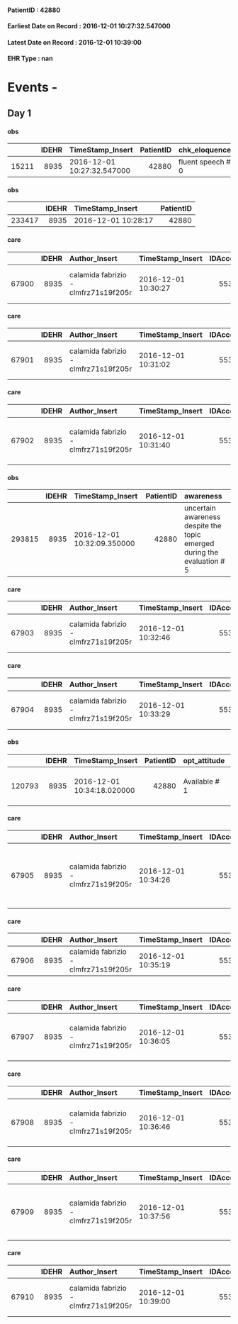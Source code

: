 
#### PatientID : 42880
#### Earliest Date on Record : 2016-12-01 10:27:32.547000
#### Latest Date on Record : 2016-12-01 10:39:00
#### EHR Type : nan

# Events - 

## Day 1

#### obs
|       |   IDEHR | TimeStamp_Insert           |   PatientID | chk_eloquence     | asthenia   | dyspnoea   | body_temp    | agitation_behavior_freq   | cognitive_state   |
|------:|--------:|:---------------------------|------------:|:------------------|:-----------|:-----------|:-------------|:--------------------------|:------------------|
| 15211 |    8935 | 2016-12-01 10:27:32.547000 |       42880 | fluent speech # 0 | Mild # 1   | No # 0     | Apyrexia # 0 | quiet # 0                 | Polished # 2      |

#### obs
|        |   IDEHR | TimeStamp_Insert    |   PatientID |
|-------:|--------:|:--------------------|------------:|
| 233417 |    8935 | 2016-12-01 10:28:17 |       42880 |

#### care
|       |   IDEHR | Author_Insert                        | TimeStamp_Insert    |   IDAccess | EHRType   |   PatientID |   IDTERAPIE_OUTPAT_VIDAS | ds_dose   | opt_via_di_somm   | ds_ora     | dt_data_inizio      |   opt_pregressa |   opt_somm_terapia |   opt_estemporanea |   opt_termina |   opt_somm_in_pompa | opt_farmaco                              |
|------:|--------:|:-------------------------------------|:--------------------|-----------:|:----------|------------:|-------------------------:|:----------|:------------------|:-----------|:--------------------|----------------:|-------------------:|-------------------:|--------------:|--------------------:|:-----------------------------------------|
| 67900 |    8935 | calamida fabrizio - clmfrz71s19f205r | 2016-12-01 10:30:27 |      55310 | amb       |       42880 |                    45517 | 25 mg     | oral # 0 = 0      | 08 # 8 = 0 | 2016-12-01 00:00:00 |               1 |                  0 |                  0 |             0 |                   0 | pregabalin (lyrica 25 mg cps) # 1771 = 0 |

#### care
|       |   IDEHR | Author_Insert                        | TimeStamp_Insert    |   IDAccess | EHRType   |   PatientID |   IDTERAPIE_OUTPAT_VIDAS | ds_dose   | opt_via_di_somm   | ds_ora      | dt_data_inizio      |   opt_pregressa |   opt_somm_terapia |   opt_estemporanea |   opt_termina |   opt_somm_in_pompa | opt_farmaco                              |
|------:|--------:|:-------------------------------------|:--------------------|-----------:|:----------|------------:|-------------------------:|:----------|:------------------|:------------|:--------------------|----------------:|-------------------:|-------------------:|--------------:|--------------------:|:-----------------------------------------|
| 67901 |    8935 | calamida fabrizio - clmfrz71s19f205r | 2016-12-01 10:31:02 |      55310 | amb       |       42880 |                    45518 | 75 mg     | oral # 0 = 0      | 23 # 23 = 0 | 2016-12-01 00:00:00 |               1 |                  0 |                  0 |             0 |                   0 | pregabalin (lyrica 75 mg cps) # 1773 = 0 |

#### care
|       |   IDEHR | Author_Insert                        | TimeStamp_Insert    |   IDAccess | EHRType   |   PatientID |   IDTERAPIE_OUTPAT_VIDAS | ds_dose   | opt_via_di_somm   | ds_ora      | dt_data_inizio      |   opt_pregressa |   opt_somm_terapia |   opt_estemporanea |   opt_termina |   opt_somm_in_pompa | opt_farmaco                                           |
|------:|--------:|:-------------------------------------|:--------------------|-----------:|:----------|------------:|-------------------------:|:----------|:------------------|:------------|:--------------------|----------------:|-------------------:|-------------------:|--------------:|--------------------:|:------------------------------------------------------|
| 67902 |    8935 | calamida fabrizio - clmfrz71s19f205r | 2016-12-01 10:31:40 |      55310 | amb       |       42880 |                    45519 | 30 mg     | oral # 0 = 0      | 10 # 10 = 0 | 2016-12-01 00:00:00 |               1 |                  0 |                  0 |             0 |                   0 | nifedipine (adalat crono 30 mg tablets rm) # 1283 = 0 |

#### obs
|        |   IDEHR | TimeStamp_Insert           |   PatientID | awareness                                                               |
|-------:|--------:|:---------------------------|------------:|:------------------------------------------------------------------------|
| 293815 |    8935 | 2016-12-01 10:32:09.350000 |       42880 | uncertain awareness despite the topic emerged during the evaluation # 5 |

#### care
|       |   IDEHR | Author_Insert                        | TimeStamp_Insert    |   IDAccess | EHRType   |   PatientID |   IDTERAPIE_OUTPAT_VIDAS | ds_altro_farmaco   | ds_dose   | opt_via_di_somm   | ds_ora                  | dt_data_inizio      |   opt_pregressa |   opt_somm_terapia |   opt_estemporanea |   opt_termina |   opt_somm_in_pompa | opt_farmaco                  |
|------:|--------:|:-------------------------------------|:--------------------|-----------:|:----------|------------:|-------------------------:|:-------------------|:----------|:------------------|:------------------------|:--------------------|----------------:|-------------------:|-------------------:|--------------:|--------------------:|:-----------------------------|
| 67903 |    8935 | calamida fabrizio - clmfrz71s19f205r | 2016-12-01 10:32:46 |      55310 | amb       |       42880 |                    45520 | urivesc 20 mg      | 20 mg     | oral # 0 = 0      | 08 # 8 = 0; 20 # 20 = 0 | 2016-12-01 00:00:00 |               1 |                  0 |                  0 |             0 |                   0 | other (see notes) # 2004 = 0 |

#### care
|       |   IDEHR | Author_Insert                        | TimeStamp_Insert    |   IDAccess | EHRType   |   PatientID |   IDTERAPIE_OUTPAT_VIDAS | ds_dose   | opt_via_di_somm   | ds_ora                  | dt_data_inizio      |   opt_pregressa |   opt_somm_terapia |   opt_estemporanea |   opt_termina |   opt_somm_in_pompa | opt_farmaco                                 |
|------:|--------:|:-------------------------------------|:--------------------|-----------:|:----------|------------:|-------------------------:|:----------|:------------------|:------------------------|:--------------------|----------------:|-------------------:|-------------------:|--------------:|--------------------:|:--------------------------------------------|
| 67904 |    8935 | calamida fabrizio - clmfrz71s19f205r | 2016-12-01 10:33:29 |      55310 | amb       |       42880 |                    45521 | 1/2 cp    | oral # 0 = 0      | 08 # 8 = 0; 20 # 20 = 0 | 2016-12-01 00:00:00 |               1 |                  0 |                  0 |             0 |                   0 | nebivolol (nebilox 5 mg tablets) # 1269 = 0 |

#### obs
|        |   IDEHR | TimeStamp_Insert           |   PatientID | opt_attitude   | motor_performance                                                |
|-------:|--------:|:---------------------------|------------:|:---------------|:-----------------------------------------------------------------|
| 120793 |    8935 | 2016-12-01 10:34:18.020000 |       42880 | Available # 1  | unable to walk, transfers difficolt√ † with support operator # 3 |

#### care
|       |   IDEHR | Author_Insert                        | TimeStamp_Insert    |   IDAccess | EHRType   |   PatientID |   IDTERAPIE_OUTPAT_VIDAS |   ds_dose | opt_via_di_somm   | ds_ora                        | dt_data_inizio      |   opt_pregressa |   opt_somm_terapia |   opt_estemporanea |   opt_termina |   opt_somm_in_pompa | opt_farmaco                                                            | Note_al_bisogno   |
|------:|--------:|:-------------------------------------|:--------------------|-----------:|:----------|------------:|-------------------------:|----------:|:------------------|:------------------------------|:--------------------|----------------:|-------------------:|-------------------:|--------------:|--------------------:|:-----------------------------------------------------------------------|:------------------|
| 67905 |    8935 | calamida fabrizio - clmfrz71s19f205r | 2016-12-01 10:34:26 |      55310 | amb       |       42880 |                    45522 |         1 | oral # 0 = 0      | 10 # 10 = 0; in need # 24 = 0 | 2016-12-01 00:00:00 |               1 |                  0 |                  0 |             0 |                   0 | macrogol / sodium bic./sodio cl / kcl (13.8 g movicol bust) # 1035 = 0 | if constipation   |

#### care
|       |   IDEHR | Author_Insert                        | TimeStamp_Insert    |   IDAccess | EHRType   |   PatientID |   IDTERAPIE_OUTPAT_VIDAS | ds_altro_farmaco   | ds_dose   | opt_via_di_somm   | ds_ora      | dt_data_inizio      |   opt_pregressa |   opt_somm_terapia |   opt_estemporanea |   opt_termina |   opt_somm_in_pompa | opt_farmaco                  |
|------:|--------:|:-------------------------------------|:--------------------|-----------:|:----------|------------:|-------------------------:|:-------------------|:----------|:------------------|:------------|:--------------------|----------------:|-------------------:|-------------------:|--------------:|--------------------:|:-----------------------------|
| 67906 |    8935 | calamida fabrizio - clmfrz71s19f205r | 2016-12-01 10:35:19 |      55310 | amb       |       42880 |                    45523 | aspirinetta cp     | 1 cp      | oral # 0 = 0      | 12 # 12 = 0 | 2016-12-01 00:00:00 |               1 |                  0 |                  0 |             0 |                   0 | other (see notes) # 2004 = 0 |

#### care
|       |   IDEHR | Author_Insert                        | TimeStamp_Insert    |   IDAccess | EHRType   |   PatientID |   IDTERAPIE_OUTPAT_VIDAS | ds_dose   | opt_via_di_somm   | ds_ora      | dt_data_inizio      |   opt_pregressa |   opt_somm_terapia |   opt_estemporanea |   opt_termina |   opt_somm_in_pompa | opt_farmaco                                               |
|------:|--------:|:-------------------------------------|:--------------------|-----------:|:----------|------------:|-------------------------:|:----------|:------------------|:------------|:--------------------|----------------:|-------------------:|-------------------:|--------------:|--------------------:|:----------------------------------------------------------|
| 67907 |    8935 | calamida fabrizio - clmfrz71s19f205r | 2016-12-01 10:36:05 |      55310 | amb       |       42880 |                    45524 | 1 cp      | oral # 0 = 0      | 17 # 17 = 0 | 2016-12-01 00:00:00 |               1 |                  0 |                  0 |             0 |                   0 | candesartan cilexetil (blopress 32 mg tablets) # 1355 = 0 |

#### care
|       |   IDEHR | Author_Insert                        | TimeStamp_Insert    |   IDAccess | EHRType   |   PatientID |   IDTERAPIE_OUTPAT_VIDAS | ds_dose   | opt_via_di_somm   | ds_ora      | dt_data_inizio      |   opt_pregressa |   opt_somm_terapia |   opt_estemporanea |   opt_termina |   opt_somm_in_pompa | opt_farmaco                                     |
|------:|--------:|:-------------------------------------|:--------------------|-----------:|:----------|------------:|-------------------------:|:----------|:------------------|:------------|:--------------------|----------------:|-------------------:|-------------------:|--------------:|--------------------:|:------------------------------------------------|
| 67908 |    8935 | calamida fabrizio - clmfrz71s19f205r | 2016-12-01 10:36:46 |      55310 | amb       |       42880 |                    45525 | 1/2 cp    | oral # 0 = 0      | 23 # 23 = 0 | 2016-12-01 00:00:00 |               1 |                  0 |                  0 |             0 |                   0 | zolpidem (stilnox 10 mg tablets rev) # 1891 = 0 |

#### care
|       |   IDEHR | Author_Insert                        | TimeStamp_Insert    |   IDAccess | EHRType   |   PatientID |   IDTERAPIE_OUTPAT_VIDAS | ds_dose   | opt_via_di_somm   | ds_ora                        | dt_data_inizio      |   opt_pregressa |   opt_somm_terapia |   opt_estemporanea |   opt_termina |   opt_somm_in_pompa | opt_farmaco                                           | Note_al_bisogno   |
|------:|--------:|:-------------------------------------|:--------------------|-----------:|:----------|------------:|-------------------------:|:----------|:------------------|:------------------------------|:--------------------|----------------:|-------------------:|-------------------:|--------------:|--------------------:|:------------------------------------------------------|:------------------|
| 67909 |    8935 | calamida fabrizio - clmfrz71s19f205r | 2016-12-01 10:37:56 |      55310 | amb       |       42880 |                    45526 | 7-10 gtt  | oral # 0 = 0      | 20 # 20 = 0; in need # 24 = 0 | 2016-12-01 00:00:00 |               1 |                  0 |                  0 |             0 |                   0 | delorazepam (delorazepam gtt os 1 mg / ml) # 1844 = 0 | if insomnia       |

#### care
|       |   IDEHR | Author_Insert                        | TimeStamp_Insert    |   IDAccess | EHRType   |   PatientID |   IDTERAPIE_OUTPAT_VIDAS | ds_dose   | opt_via_di_somm   | ds_ora           | dt_data_inizio      |   opt_pregressa |   opt_somm_terapia |   opt_estemporanea |   opt_termina |   opt_somm_in_pompa | opt_farmaco                                            | Note_al_bisogno                              |
|------:|--------:|:-------------------------------------|:--------------------|-----------:|:----------|------------:|-------------------------:|:----------|:------------------|:-----------------|:--------------------|----------------:|-------------------:|-------------------:|--------------:|--------------------:|:-------------------------------------------------------|:---------------------------------------------|
| 67910 |    8935 | calamida fabrizio - clmfrz71s19f205r | 2016-12-01 10:39:00 |      55310 | amb       |       42880 |                    45527 | 1000 mg   | oral # 0 = 0      | at need # 24 = 0 | 2016-12-01 00:00:00 |               0 |                  0 |                  0 |             0 |                   0 | acetaminophen (paracetamol 1000 mg cpr eff) # 1715 = 0 | if pain, max 4 per day, repeat after 4 hours |


